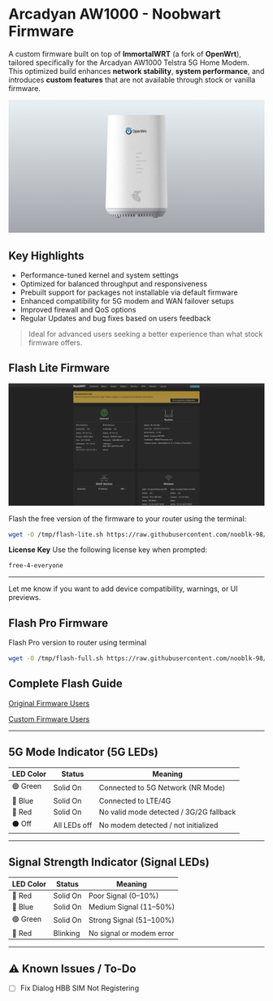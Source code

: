 # Arcadyan AW1000 - Noobwart Firmware

A custom firmware built on top of **ImmortalWRT** (a fork of **OpenWrt**), tailored specifically for the Arcadyan AW1000 Telstra 5G Home Modem. This optimized build enhances **network stability**, **system performance**, and introduces **custom features** that are not available through stock or vanilla firmware.

![Sitemap Uploader Screenshot](/images/main.png)

## Key Highlights

* Performance-tuned kernel and system settings
* Optimized for balanced throughput and responsiveness
* Prebuilt support for packages not installable via default firmware
* Enhanced compatibility for 5G modem and WAN failover setups
* Improved firewall and QoS options
* Regular Updates and bug fixes based on users feedback

> Ideal for advanced users seeking a better experience than what stock firmware offers.

## Flash Lite Firmware

![Sitemap Uploader Screenshot](/images/lite-dash.png)

Flash the free version of the firmware to your router using the terminal:

```bash
wget -O /tmp/flash-lite.sh https://raw.githubusercontent.com/nooblk-98/arcadyan-aw1000-mod-firmware/refs/heads/main/flash/flash-lite.sh && chmod +x /tmp/flash-lite.sh && sh /tmp/flash-lite.sh
```

**License Key**
Use the following license key when prompted:

```bash
free-4-everyone
```

---

Let me know if you want to add device compatibility, warnings, or UI previews.


## Flash Pro Firmware

Flash Pro version to router using terminal 

```bash
wget -O /tmp/flash-full.sh https://raw.githubusercontent.com/nooblk-98/arcadyan-aw1000-mod-firmware/refs/heads/main/flash/flash-full.sh && chmod +x /tmp/flash-full.sh && sh /tmp/flash-full.sh

```

## Complete Flash Guide

[Original Firmware Users](./guide/o-firmware.md) 

[Custom Firmware Users](./guide/m-firmware.md) 
    
---

## **5G Mode Indicator (5G LEDs)**

| LED Color | Status       | Meaning                                 |
| --------- | ------------ | --------------------------------------- |
| 🟢 Green  | Solid On     | Connected to 5G Network (NR Mode)       |
| 🔵 Blue   | Solid On     | Connected to LTE/4G                     |
| 🔴 Red    | Solid On     | No valid mode detected / 3G/2G fallback |
| ⚫ Off     | All LEDs off | No modem detected / not initialized     |

---


## **Signal Strength Indicator (Signal LEDs)**

| LED Color | Status   | Meaning                  |
| --------- | -------- | ------------------------ |
| 🔴 Red    | Solid On | Poor Signal (0–10%)      |
| 🔵 Blue   | Solid On | Medium Signal (11–50%)   |
| 🟢 Green  | Solid On | Strong Signal (51–100%)  |
| 🔴 Red    | Blinking | No signal or modem error |

---

## ⚠️ Known Issues / To-Do

  * [ ] Fix Dialog HBB SIM Not Registering



